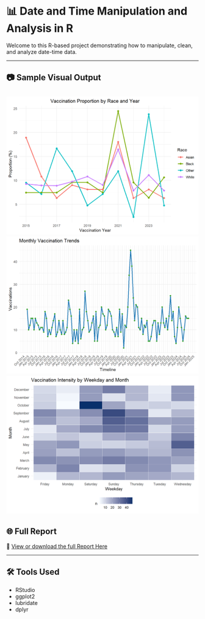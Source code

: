 # 📊 Date and Time Manipulation and Analysis in R

Welcome to this R-based project demonstrating how to manipulate, clean, and analyze date-time data.

---

## 📷 Sample Visual Output

![Date-Time Plot](https://github.com/HabtamuBizuayehu/Date-and-Time-Manipulation-and-Analysis_Data_insight/raw/main/docs/Date-and-Time-Data-analysis_files/figure-html/unnamed-chunk-20-1.png)
![Date-Time Plot](https://github.com/HabtamuBizuayehu/Date-and-Time-Manipulation-and-Analysis_Data_insight/raw/main/docs//Date-and-Time-Data-analysis_files/figure-html/unnamed-chunk-16-1.png)
![Date-Time Plot](https://github.com/HabtamuBizuayehu/Date-and-Time-Manipulation-and-Analysis_Data_insight/raw/main/docs/Date-and-Time-Data-analysis_files/figure-html/unnamed-chunk-18-1.png)
---

## 🌐 Full Report

📄 [View or download the full Report Here](https://habtamubizuayehu.github.io/Date-and-Time-Manipulation-and-Analysis_Data_insight/Date_and_Time_Data_analysis.html)

---

## 🛠 Tools Used
- RStudio
- ggplot2
- lubridate
- dplyr
